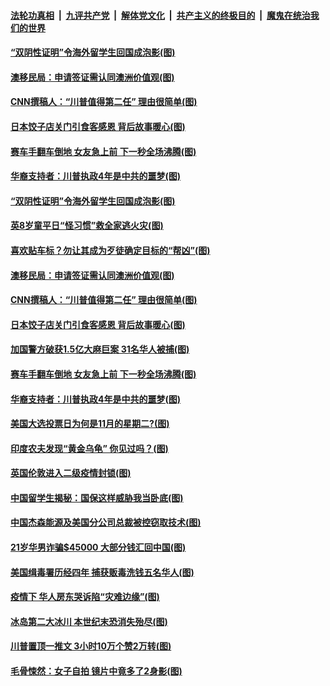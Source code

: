 

####  [法轮功真相](../../../../basic/blob/master/README.md?t=11020531) &nbsp;|&nbsp; [九评共产党](../../../../9ping.md/blob/master/README.md?t=11020531) &nbsp;|&nbsp; [解体党文化](../../../../jtdwh.md/blob/master/README.md?t=11020531)  &nbsp;|&nbsp; [共产主义的终极目的](../../../../gczydzjmd.md/blob/master/README.md?t=11020531) &nbsp;|&nbsp; [魔鬼在统治我们的世界](../../../../mgztzwmdsj.md/blob/master/README.md?t=11020531) 

#### [“双阴性证明”令海外留学生回国成泡影(图)](../pages/p3/951097.md?t=11020531) 

#### [澳移民局：申请签证需认同澳洲价值观(图)](../pages/p3/951094.md?t=11020531) 

#### [CNN撰稿人：“川普值得第二任” 理由很简单(图)](../pages/p3/951091.md?t=11020531) 

#### [日本饺子店关门引食客感恩 背后故事暖心(图)](../pages/p3/951089.md?t=11020531) 

#### [赛车手翻车倒地 女友急上前 下一秒全场沸腾(图)](../pages/p3/950971.md?t=11020531) 

#### [华裔支持者：川普执政4年是中共的噩梦(图)](../pages/p3/950876.md?t=11020531) 

#### [“双阴性证明”令海外留学生回国成泡影(图)](../pages/p3/951097.md?t=11020531) 

#### [英8岁童平日“怪习惯”救全家逃火灾(图)](../pages/p3/951104.md?t=11020531) 

#### [喜欢贴车标？勿让其成为歹徒确定目标的“帮凶”(图)](../pages/p3/951102.md?t=11020531) 

#### [澳移民局：申请签证需认同澳洲价值观(图)](../pages/p3/951094.md?t=11020531) 

#### [CNN撰稿人：“川普值得第二任” 理由很简单(图)](../pages/p3/951091.md?t=11020531) 

#### [日本饺子店关门引食客感恩 背后故事暖心(图)](../pages/p3/951089.md?t=11020531) 

#### [加国警方破获1.5亿大麻巨案 31名华人被捕(图)](../pages/p3/951085.md?t=11020531) 

#### [赛车手翻车倒地 女友急上前 下一秒全场沸腾(图)](../pages/p3/950971.md?t=11020531) 

#### [华裔支持者：川普执政4年是中共的噩梦(图)](../pages/p3/950876.md?t=11020531) 

#### [美国大选投票日为何是11月的星期二?(图)](../pages/p3/950711.md?t=11020531) 

#### [印度农夫发现“黄金乌龟” 你见过吗？(图)](../pages/p3/950979.md?t=11020531) 

#### [英国伦敦进入二级疫情封锁(图)](../pages/p3/950977.md?t=11020531) 

#### [中国留学生揭秘：国保这样威胁我当卧底(图)](../pages/p3/950939.md?t=11020531) 

#### [中国杰森能源及美国分公司总裁被控窃取技术(图)](../pages/p3/950953.md?t=11020531) 

#### [21岁华男诈骗$45000 大部分钱汇回中国(图)](../pages/p3/950865.md?t=11020531) 

#### [美国缉毒署历经四年 捕获贩毒洗钱五名华人(图)](../pages/p3/950866.md?t=11020531) 

#### [疫情下 华人房东哭诉陷“灾难边缘”(图)](../pages/p3/950863.md?t=11020531) 

#### [冰岛第二大冰川 本世纪末恐消失殆尽(图)](../pages/p3/950864.md?t=11020531) 

#### [川普置顶一推文 3小时10万个赞2万转(图)](../pages/p3/950859.md?t=11020531) 

#### [毛骨悚然：女子自拍 镜片中竟多了2身影(图)](../pages/p3/950837.md?t=11020531) 

